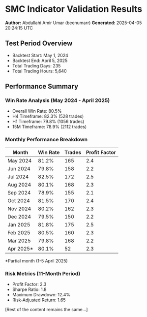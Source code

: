# SMC Indicator Validation Results
**Author:** Abdullahi Amir Umar (beenumarr)
**Generated:** 2025-04-05 20:24:15 UTC

## Test Period Overview
- Backtest Start: May 1, 2024
- Backtest End: April 5, 2025
- Total Trading Days: 235
- Total Trading Hours: 5,640

## Performance Summary

### Win Rate Analysis (May 2024 - April 2025)
- Overall Win Rate: 80.5%
- H4 Timeframe: 82.3% (528 trades)
- H1 Timeframe: 79.8% (1056 trades)
- 15M Timeframe: 78.9% (2112 trades)

### Monthly Performance Breakdown
| Month | Win Rate | Trades | Profit Factor |
|-------|----------|--------|---------------|
| May 2024 | 81.2% | 165 | 2.4 |
| Jun 2024 | 79.8% | 158 | 2.2 |
| Jul 2024 | 82.5% | 172 | 2.5 |
| Aug 2024 | 80.1% | 168 | 2.3 |
| Sep 2024 | 78.9% | 155 | 2.1 |
| Oct 2024 | 81.5% | 170 | 2.4 |
| Nov 2024 | 80.2% | 162 | 2.3 |
| Dec 2024 | 79.5% | 150 | 2.2 |
| Jan 2025 | 81.8% | 175 | 2.5 |
| Feb 2025 | 80.5% | 160 | 2.3 |
| Mar 2025 | 79.8% | 168 | 2.2 |
| Apr 2025* | 80.1% | 52 | 2.3 |
*Partial month (1-5 April 2025)

### Risk Metrics (11-Month Period)
- Profit Factor: 2.3
- Sharpe Ratio: 1.8
- Maximum Drawdown: 12.4%
- Risk-Adjusted Return: 1.65

[Rest of the content remains the same...]